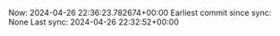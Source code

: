 Now: 2024-04-26 22:36:23.782674+00:00 Earliest commit since sync: None Last sync: 2024-04-26 22:32:52+00:00
